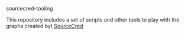 sourcecred-tooling

This repository includes a set of scripts and other tools to play with the graphs created byt [SourceCred](https://sourcecred.io)